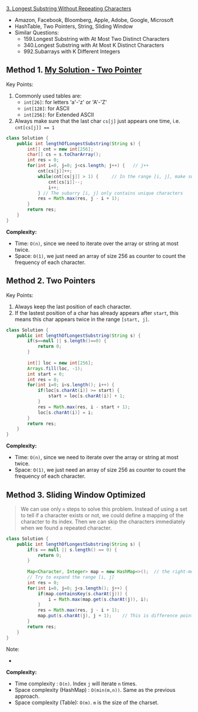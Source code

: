 [3. Longest Substring Without Repeating Characters](https://leetcode.com/problems/longest-substring-without-repeating-characters/)

* Amazon, Facebook, Bloomberg, Apple, Adobe, Google, Microsoft
* HashTable, Two Pointers, String, Sliding Window
* Similar Questions:
    * 159.Longest Substring with At Most Two Distinct Characters
    * 340.Longest Substring with At Most K Distinct Characters
    * 992.Subarrays with K Different Integers
    



## Method 1. [My Solution - Two Pointer](https://leetcode.com/problems/longest-substring-without-repeating-characters/discuss/827602/2ms-Simple-and-Clean-Java-Solution-beats-99.86-with-explanation)

Key Points:
1. Commonly used tables are:
    * `int[26]`: for letters 'a'-'z' or 'A'-'Z'
    * `int[128]`: for ASCII
    * `int[256]`: for Extended ASCII
2. Always make sure that the last char `cs[j]` just appears one time, i.e. `cnt[cs[j]] == 1`
```java
class Solution {
    public int lengthOfLongestSubstring(String s) {
        int[] cnt = new int[256];
        char[] cs = s.toCharArray();
        int res = 0;
        for(int i=0, j=0; j<cs.length; j++) {	// j++
            cnt[cs[j]]++;
            while(cnt[cs[j]] > 1) {     // In the range [i, j], make sure cs[j] appears only 1 time
                cnt[cs[i]]--;
                i++;
            } // The subarry [i, j] only contains unique characters
            res = Math.max(res, j - i + 1);
        }
        return res;
    }
}
```
**Complexity:**

* Time: `O(n)`, since we need to iterate over the array or string at most twice.
* Space: `O(1)`, we just need an array of size 256 as counter to count the frequency of each character.



## Method 2. Two Pointers

Key Points:
1. Always keep the last position of each character.
2. If the lastest position of a char has already appears after `start`, this means this char appears twice in the range `[start, j]`. 
```java
class Solution {
    public int lengthOfLongestSubstring(String s) {
        if(s==null || s.length()==0) {
            return 0;
        }
        
        int[] loc = new int[256];
        Arrays.fill(loc, -1);
        int start = 0;
        int res = 0;
        for(int i=0; i<s.length(); i++) {
            if(loc[s.charAt(i)] >= start) {
                start = loc[s.charAt(i)] + 1;
            }
            res = Math.max(res, i - start + 1);
            loc[s.charAt(i)] = i;
        }
        return res;
    }
}
```
**Complexity:**

* Time: `O(n)`, since we need to iterate over the array or string at most twice.
* Space: `O(1)`, we just need an array of size 256 as counter to count the frequency of each character.



## Method 3. Sliding Window Optimized

> We can use only `n` steps to solve this problem. Instead of using a set to tell if a character exists or not, we could define a mapping  of the character to its index. Then we can skip the characters immediately when we found a repeated character.

```java
class Solution {
    public int lengthOfLongestSubstring(String s) {
        if(s == null || s.length() == 0) {
            return 0;
        }
        
        Map<Character, Integer> map = new HashMap<>();  // the right-most index of the current character
        // Try to expand the range [i, j]
        int res = 0;
        for(int i=0, j=0; j<s.length(); j++) {
            if(map.containsKey(s.charAt(j))) {
                i = Math.max(map.get(s.charAt(j)), i);
            }
            res = Math.max(res, j - i + 1);
            map.put(s.charAt(j), j + 1);	// This is difference point from the method 2.
        }
        return res;
    }
}
```

Note:

* 

**Complexity:**

* Time complexity : `O(n)`. Index `j` will iterate `n` times.
* Space complexity (HashMap) : `O(min(m,n))`. Same as the previous approach.
* Space complexity (Table): `O(m)`. `m` is the size of the charset.

